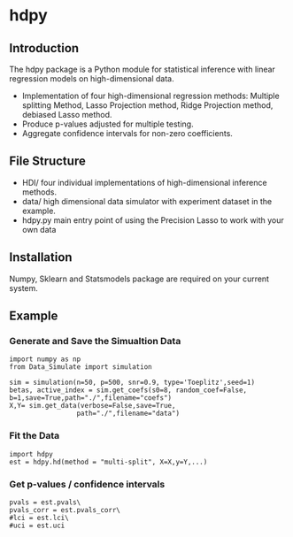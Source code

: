 # hdpy

## Introduction

The hdpy package is a Python module for statistical inference with linear regression models on high-dimensional data.  
* Implementation of four high-dimensional regression methods: Multiple splitting Method, Lasso Projection method, Ridge Projection method, debiased Lasso method.  
* Produce p-values adjusted for multiple testing.
* Aggregate confidence intervals for non-zero coefficients.

## File Structure

* HDI/ four individual implementations of high-dimensional inference methods.
* data/ high dimensional data simulator with experiment dataset in the example.
* hdpy.py main entry point of using the Precision Lasso to work with your own data


## Installation
Numpy, Sklearn and Statsmodels package are required on your current system.


## Example

### Generate and Save the Simualtion Data
```
import numpy as np
from Data_Simulate import simulation

sim = simulation(n=50, p=500, snr=0.9, type='Toeplitz',seed=1)
betas, active_index = sim.get_coefs(s0=8, random_coef=False, b=1,save=True,path="./",filename="coefs")
X,Y= sim.get_data(verbose=False,save=True,
                 path="./",filename="data")

```

### Fit the Data
```
import hdpy
est = hdpy.hd(method = "multi-split", X=X,y=Y,...)
```

### Get p-values / confidence intervals
```
pvals = est.pvals\
pvals_corr = est.pvals_corr\
#lci = est.lci\
#uci = est.uci
```
